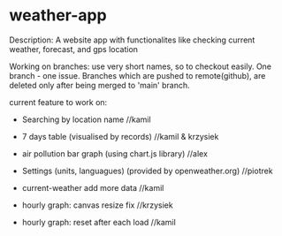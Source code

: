 # weather-app
Description: A website app with functionalites like checking current weather, forecast, and gps location

Working on branches: 
use very short names, so to checkout easily. 
One branch - one issue. 
Branches which are pushed to remote(github), are deleted only after being merged to 'main' branch.

current feature to work on:

- Searching by location name //kamil

- 7 days table (visualised by records) //kamil & krzysiek

- air pollution bar graph (using chart.js library) //alex

- Settings (units, languagues) (provided by openweather.org) //piotrek

- current-weather add more data //kamil

- hourly graph: canvas resize fix //krzysiek

- hourly graph: reset after each load //kamil





